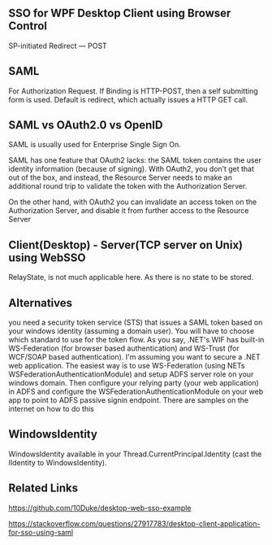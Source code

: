 ## SSO for WPF Desktop Client using Browser Control

SP-initiated Redirect — POST


## SAML
For Authorization Request.
If Binding is HTTP-POST, then a self submitting form is used. 
Default is redirect, which actually issues a HTTP GET call. 

## SAML vs OAuth2.0 vs OpenID

SAML is usually used for Enterprise Single Sign On.

SAML has one feature that OAuth2 lacks: the SAML token contains the user identity information (because of signing). With OAuth2, you don’t get that out of the box, and instead, the Resource Server needs to make an additional round trip to validate the token with the Authorization Server.

On the other hand, with OAuth2 you can invalidate an access token on the Authorization Server, and disable it from further access to the Resource Server

## Client(Desktop) - Server(TCP server on Unix) using WebSSO
RelayState, is not much applicable here. As there is no state to be stored.

## Alternatives
you need a security token service (STS) that issues a SAML token based on your windows identity  (assuming a domain user).  You will have to choose which standard to use for the token flow.  As you say, .NET's WIF has built-in WS-Federation (for browser based authentication) and WS-Trust (for WCF/SOAP based authentication).  I'm assuming you want to secure a .NET web application.  The easiest way is to use WS-Federation (using NETs  WSFederationAuthenticationModule) and setup ADFS server role on your windows domain. Then configure your relying party (your web application) in ADFS and configure the WSFederationAuthenticationModule on your web app to point to ADFS passive signin endpoint.  There are samples on the internet on how to do this

## WindowsIdentity

WindowsIdentity available in your Thread.CurrentPrincipal.Identity  (cast the IIdentity to WindowsIdentity).

## Related  Links

https://github.com/10Duke/desktop-web-sso-example

https://stackoverflow.com/questions/27917783/desktop-client-application-for-sso-using-saml


